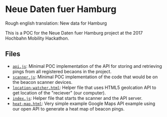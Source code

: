 # Neue Daten fuer Hamburg
Rough english translation: New data for Hamburg

This is a POC for the Neue Daten fuer Hamburg project at the 2017 Hochbahn Mobility Hackathon.

## Files
- [`api.js`](api.js): Minimal POC implementation of the API for storing and retrieving pings from all registered becaons in the project.
- [`scanner.js`](scanner.js): Minimal POC implementation of the code that would be on the beacon scanner devices.
- [`location-watcher.html`](location-watcher.html): Helper file that uses HTML5 geolcation API to get location of the "reciever" (our computer).
- [`index.js`](index.js): Helper file that starts the scanner and the API server.
- [`heat-map.html`](heat-map.html): Very simple example Google Maps API example using our open API to generate a heat map of beacon pings.

